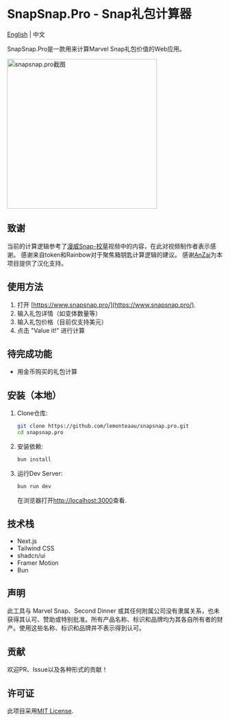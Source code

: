 # SnapSnap.Pro - Snap礼包计算器
[English](https://github.com/lemonteaau/snap-bundle-calculator/blob/main/README.md) | 中文

SnapSnap.Pro是一款用来计算Marvel Snap礼包价值的Web应用。

<img width="350" alt="snapsnap.pro截图" src="https://github.com/lemonteaau/snap-bundle-calculator/assets/104964583/d6a51c41-46ad-432d-8f76-25f3fb01ca28">

## 致谢

当前的计算逻辑参考了[漫威Snap-校草](https://www.bilibili.com/video/BV1K1421d7WB/)视频中的内容，在此对视频制作者表示感谢。
感谢来自token和Rainbow对于聚焦箱钥匙计算逻辑的建议。
感谢[AnZai](https://github.com/CN-huangwenhua)为本项目提供了汉化支持。

## 使用方法

1. 打开 [https://www.snapsnap.pro/](https://www.snapsnap.pro/).
2. 输入礼包详情（如变体数量等）
3. 输入礼包价格（目前仅支持美元）
4. 点击 "Value it!" 进行计算

## 待完成功能
- 用金币购买的礼包计算


## 安装（本地）
1. Clone仓库:

   ```bash
   git clone https://github.com/lemonteaau/snapsnap.pro.git
   cd snapsnap.pro
   ```

2. 安装依赖:

   ```bash
   bun install
   ```

3. 运行Dev Server:

   ```bash
   bun run dev
   ```

   在浏览器打开[http://localhost:3000](http://localhost:3000)查看.

## 技术栈

- Next.js
- Tailwind CSS
- shadcn/ui
- Framer Motion
- Bun

## 声明

此工具与 Marvel Snap、Second Dinner 或其任何附属公司没有隶属关系，也未获得其认可、赞助或特别批准。所有产品名称、标识和品牌均为其各自所有者的财产。使用这些名称、标识和品牌并不表示得到认可。

## 贡献

欢迎PR、Issue以及各种形式的贡献！

## 许可证

此项目采用[MIT License](https://github.com/lemonteaau/snapsnap.pro/blob/main/LICENSE).
